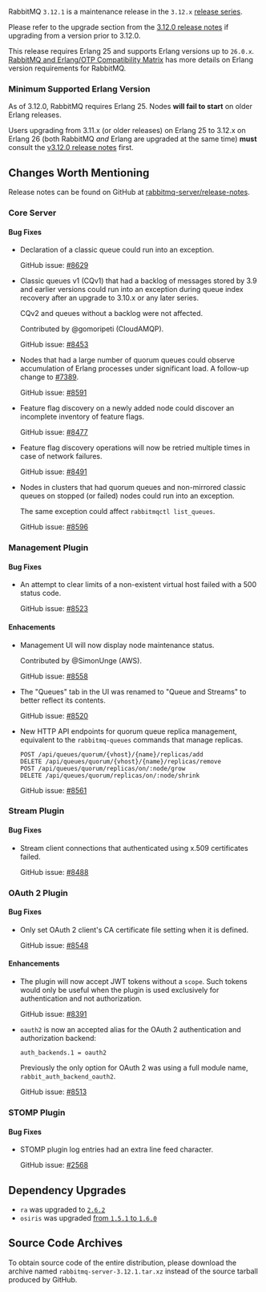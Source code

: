 RabbitMQ `3.12.1` is a maintenance release in the `3.12.x` [release series](https://www.rabbitmq.com/versions.html).

Please refer to the upgrade section from the [3.12.0 release notes](https://github.com/rabbitmq/rabbitmq-server/releases/tag/v3.12.0)
if upgrading from a version prior to 3.12.0.

This release requires Erlang 25 and supports Erlang versions up to `26.0.x`.
[RabbitMQ and Erlang/OTP Compatibility Matrix](https://www.rabbitmq.com/which-erlang.html) has more details on
Erlang version requirements for RabbitMQ.


### Minimum Supported Erlang Version

As of 3.12.0, RabbitMQ requires Erlang 25. Nodes **will fail to start** on older Erlang releases.

Users upgrading from 3.11.x (or older releases) on Erlang 25 to 3.12.x on Erlang 26
(both RabbitMQ *and* Erlang are upgraded at the same time) **must** consult
the [v3.12.0 release notes](https://github.com/rabbitmq/rabbitmq-server/releases/tag/v3.12.0) first.


## Changes Worth Mentioning

Release notes can be found on GitHub at [rabbitmq-server/release-notes](https://github.com/rabbitmq/rabbitmq-server/tree/v3.12.x/release-notes).

### Core Server

#### Bug Fixes

 * Declaration of a classic queue could run into an exception.

   GitHub issue: [#8629](https://github.com/rabbitmq/rabbitmq-server/pull/8629)

 * Classic queues v1 (CQv1) that had a backlog of messages stored by 3.9 and earlier versions
   could run into an exception during queue index recovery after an upgrade to 3.10.x or any later series.

   CQv2 and queues without a backlog were not affected.

   Contributed by @gomoripeti (CloudAMQP).

   GitHub issue: [#8453](https://github.com/rabbitmq/rabbitmq-server/pull/8453)

 * Nodes that had a large number of quorum queues could observe accumulation of Erlang processes
   under significant load. A follow-up change to [#7389](https://github.com/rabbitmq/rabbitmq-server/issues/7389).

   GitHub issue: [#8591](https://github.com/rabbitmq/rabbitmq-server/pull/8591)

 * Feature flag discovery on a newly added node could discover an incomplete inventory of feature flags.

   GitHub issue: [#8477](https://github.com/rabbitmq/rabbitmq-server/pull/8477)

 * Feature flag discovery operations will now be retried multiple times in case of network failures.

   GitHub issue: [#8491](https://github.com/rabbitmq/rabbitmq-server/pull/8491)

 * Nodes in clusters that had quorum queues and non-mirrored classic queues on stopped (or failed) nodes
   could run into an exception.

   The same exception could affect `rabbitmqctl list_queues`.

   GitHub issue: [#8596](https://github.com/rabbitmq/rabbitmq-server/pull/8596)

### Management Plugin

#### Bug Fixes

 * An attempt to clear limits of a non-existent virtual host failed with a 500 status code.

   GitHub issue: [#8523](https://github.com/rabbitmq/rabbitmq-server/pull/8523)

#### Enhacements

 * Management UI will now display node maintenance status.

   Contributed by @SimonUnge (AWS).

   GitHub issue: [#8558](https://github.com/rabbitmq/rabbitmq-server/issues/8558)

 * The "Queues" tab in the UI was renamed to "Queue and Streams" to better reflect
   its contents.

   GitHub issue: [#8520](https://github.com/rabbitmq/rabbitmq-server/pull/8520)

 * New HTTP API endpoints for quorum queue replica management, equivalent to
   the `rabbitmq-queues` commands that manage replicas.

   ```
   POST /api/queues/quorum/{vhost}/{name}/replicas/add
   DELETE /api/queues/quorum/{vhost}/{name}/replicas/remove
   POST /api/queues/quorum/replicas/on/:node/grow
   DELETE /api/queues/quorum/replicas/on/:node/shrink
   ```

   GitHub issue: [#8561](https://github.com/rabbitmq/rabbitmq-server/pull/8561)

### Stream Plugin

#### Bug Fixes

 * Stream client connections that authenticated using x.509 certificates
   failed.

   GitHub issue: [#8488](https://github.com/rabbitmq/rabbitmq-server/pull/8488)

### OAuth 2 Plugin

#### Bug Fixes

 * Only set OAuth 2 client's CA certificate file setting when it is defined.

   GitHub issue: [#8548](https://github.com/rabbitmq/rabbitmq-server/pull/8548)

#### Enhancements

 * The plugin will now accept JWT tokens without a `scope`. Such tokens would only be useful when the plugin
   is used exclusively for authentication and not authorization.

   GitHub issue: [#8391](https://github.com/rabbitmq/rabbitmq-server/issues/8391)

 * `oauth2` is now an accepted alias for the OAuth 2 authentication and authorization backend:

   ```
   auth_backends.1 = oauth2
   ```

   Previously the only option for OAuth 2 was using a full module name,
   `rabbit_auth_backend_oauth2`.

   GitHub issue: [#8513](https://github.com/rabbitmq/rabbitmq-server/pull/8513)


### STOMP Plugin

#### Bug Fixes

 * STOMP plugin log entries had an extra line feed character.

   GitHub issue: [#2568](https://github.com/rabbitmq/rabbitmq-server/issues/2568)


## Dependency Upgrades

 * `ra` was upgraded to [`2.6.2`](https://github.com/rabbitmq/ra/releases)
 * `osiris` was upgraded [from `1.5.1` to `1.6.0`](https://github.com/rabbitmq/osiris/tags)

## Source Code Archives

To obtain source code of the entire distribution, please download the archive named `rabbitmq-server-3.12.1.tar.xz`
instead of the source tarball produced by GitHub.
